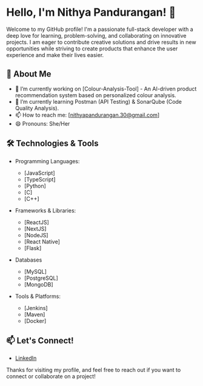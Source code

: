 # Hello, I'm Nithya Pandurangan! 👋

Welcome to my GitHub profile! I'm a passionate full-stack developer with a deep love for learning, problem-solving, and collaborating on innovative projects. I am eager to contribute creative solutions and drive results in new opportunities while striving to create products that enhance the user experience and make their lives easier.

## 🚀 About Me

- 🔭 I’m currently working on [Colour-Analysis-Tool] - An AI-driven product recommendation system based on personalized colour analysis.
- 🌱 I’m currently learning Postman (API Testing) & SonarQube (Code Quality Analysis).
- 📫 How to reach me: [nithyapandurangan.30@gmail.com]
- 😄 Pronouns: She/Her

## 🛠️ Technologies & Tools

- Programming Languages: 
  - [JavaScript]
  - [TypeScript]
  - [Python]
  - [C]
  - [C++]

- Frameworks & Libraries:
  - [ReactJS]
  - [NextJS]
  - [NodeJS]
  - [React Native]
  - [Flask]
 
- Databases
  - [MySQL]
  - [PostgreSQL]
  - [MongoDB]

- Tools & Platforms:
  - [Jenkins]
  - [Maven]
  - [Docker]

## 📫 Let's Connect!

- [LinkedIn](www.linkedin.com/in/nithya-pandurangan)

Thanks for visiting my profile, and feel free to reach out if you want to connect or collaborate on a project!
